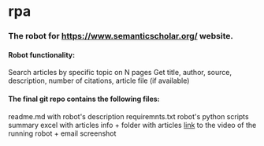 # rpa
### The robot for https://www.semanticscholar.org/ website.

#### Robot functionality:
Search articles by specific topic on N pages
Get title, author, source, description, number of citations, article file (if available) 

#### The final git repo contains the following files:
readme.md with robot's description
requiremnts.txt
robot's python scripts
summary excel with articles info + folder with articles
[link](https://cloud.mail.ru/public/QBue/LRcC5xuTN/) to the video of the running robot + email screenshot
